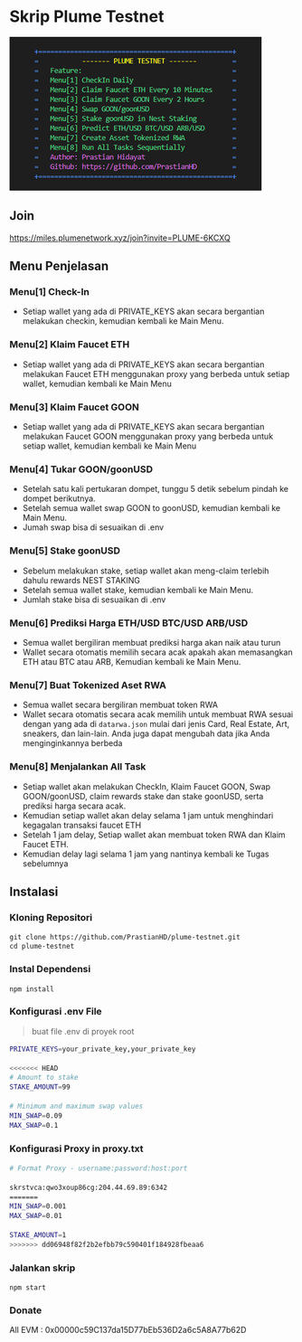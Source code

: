 # Skrip Plume Testnet

![logo](./utils/plume-testnet.png)
## Join
https://miles.plumenetwork.xyz/join?invite=PLUME-6KCXQ
## Menu Penjelasan
### Menu[1] Check-In
- Setiap wallet yang ada di PRIVATE_KEYS akan secara bergantian melakukan checkin, kemudian kembali ke Main Menu.
### Menu[2] Klaim Faucet ETH
- Setiap wallet yang ada di PRIVATE_KEYS akan secara bergantian melakukan Faucet ETH menggunakan proxy yang berbeda untuk setiap wallet, kemudian kembali ke Main Menu
### Menu[3] Klaim Faucet GOON
- Setiap wallet yang ada di PRIVATE_KEYS akan secara bergantian melakukan Faucet GOON menggunakan proxy yang berbeda untuk setiap wallet, kemudian kembali ke Main Menu
### Menu[4] Tukar GOON/goonUSD
- Setelah satu kali pertukaran dompet, tunggu 5 detik sebelum pindah ke dompet berikutnya.
- Setelah semua wallet swap GOON to goonUSD, kemudian kembali ke Main Menu.
- Jumah swap bisa di sesuaikan di .env
### Menu[5] Stake goonUSD
- Sebelum melakukan stake, setiap wallet akan meng-claim terlebih dahulu rewards NEST STAKING
- Setelah semua wallet stake, kemudian kembali ke Main Menu.
- Jumlah stake bisa di sesuaikan di .env
### Menu[6] Prediksi Harga ETH/USD BTC/USD ARB/USD
- Semua wallet bergiliran membuat prediksi harga akan naik atau turun
- Wallet secara otomatis memilih secara acak apakah akan memasangkan ETH atau BTC atau ARB, Kemudian kembali ke Main Menu.
### Menu[7] Buat Tokenized Aset RWA
- Semua wallet secara bergiliran membuat token RWA
- Wallet secara otomatis secara acak memilih untuk membuat RWA sesuai dengan yang ada di `datarwa.json` mulai dari jenis Card, Real Estate, Art, sneakers, dan lain-lain. Anda juga dapat mengubah data jika Anda menginginkannya berbeda
### Menu[8] Menjalankan All Task
- Setiap wallet akan melakukan CheckIn, Klaim Faucet GOON, Swap GOON/goonUSD, claim rewards stake dan stake goonUSD, serta prediksi harga secara acak.
- Kemudian setiap wallet akan delay selama 1 jam untuk menghindari kegagalan transaksi faucet ETH
- Setelah 1 jam delay, Setiap wallet akan membuat token RWA dan Klaim Faucet ETH.
- Kemudian delay lagi selama 1 jam yang nantinya kembali ke Tugas sebelumnya

## Instalasi
### Kloning Repositori
```
git clone https://github.com/PrastianHD/plume-testnet.git
cd plume-testnet
```

### Instal Dependensi
```
npm install
```

### Konfigurasi .env File

>buat file .env di proyek root
```bash
PRIVATE_KEYS=your_private_key,your_private_key

<<<<<<< HEAD
# Amount to stake
STAKE_AMOUNT=99

# Minimum and maximum swap values
MIN_SWAP=0.09
MAX_SWAP=0.1

```
### Konfigurasi Proxy in proxy.txt
```bash
# Format Proxy - username:password:host:port
 
skrstvca:qwo3xoup86cg:204.44.69.89:6342
=======
MIN_SWAP=0.001
MAX_SWAP=0.01

STAKE_AMOUNT=1
>>>>>>> dd06948f82f2b2efbb79c590401f184928fbeaa6
```

### Jalankan skrip
```
npm start
```
### Donate

All EVM : 0x00000c59C137da15D77bEb536D2a6c5A8A77b62D